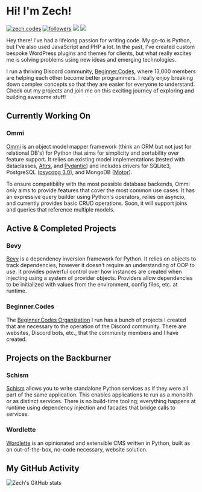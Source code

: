# Hi! I'm Zech!

<a href="https://zech.codes"><img alt="zech.codes" title="zech.codes on Hashnode" src="https://img.shields.io/badge/-Blog-blue?style=for-the-badge&logo=hashnode&logoColor=white&labelColor=1049e7&color=2962ff"/></a>
<a href="https://twitter.com/ZechCodes"><img alt="followers" title="Follow me on Twitter" src="https://img.shields.io/badge/-Twitter-1DA1F2?style=for-the-badge&logo=twitter&logoColor=white&labelColor=0081D2&color=1DA1F2"/></a>
<a href="https://discord.gg/sfHykntuGy" alt="Beginner.py Discord Server"><img src="https://img.shields.io/badge/-Discord-5865F2?style=for-the-badge&logoColor=white&logo=discord&labelColor=4855E2"/></a>
<a href="https://www.youtube.com/channel/UC6-iUsH8cOQ2GxGLyIVcw-Q" alt="zech.codes on YouTube"><img src="https://img.shields.io/badge/-Youtube-FF0000?style=for-the-badge&logoColor=white&logo=youtube&labelColor=CC0000"/></a>

Hey there! I've had a lifelong passion for writing code. My go-to is Python, but I've also used JavaScript and PHP a lot. In the past, I've created custom bespoke WordPress plugins and themes for clients, but what really excites me is solving problems using new ideas and emerging technologies.

I run a thriving Discord community, [Beginner.Codes](https://zech.codes/discord), where 13,000 members are helping each other become better programmers. I really enjoy breaking down complex concepts so that they are easier for everyone to understand. Check out my projects and join me on this exciting journey of exploring and building awesome stuff!

## Currently Working On

### Ommi

[Ommi](https://github.com/ZechCodes/Ommi) is an object model mapper framework (think an ORM but not just for relational DB's) for Python that aims for simplicity and portability over feature support. It relies on existing model implementations (tested with dataclasses, [Attrs](https://www.attrs.org/en/stable/), and [Pydantic](https://docs.pydantic.dev/latest/)) and includes drivers for SQLite3, PostgreSQL ([psycopg 3.0](https://www.psycopg.org/psycopg3/docs/index.html)), and MongoDB ([Motor](https://motor.readthedocs.io/en/stable/)).

To ensure compatibility with the most possible database backends, Ommi only aims to provide features that cover the most common use cases. It has an expressive query builder using Python's operators, relies on asyncio, and currently provides basic CRUD operations. Soon, it will support joins and queries that reference multiple models.

## Active & Completed Projects

### Bevy

[Bevy](https://github.com/ZechCodes/Bevy) is a dependency inversion framework for Python. It relies on objects to track dependencies, however it doesn't require an understanding of OOP to use. It provides powerful control over how instances are created when injecting using a system of provider objects. Providers allow dependencies to be initialized with values from the environment, config files, etc. at runtime.

### Beginner.Codes

The [Beginner.Codes Organization](https://github.com/beginner-codes) I run has a bunch of projects I created that are necessary to  the operation of the Discord community. There are websites, Discord bots, etc., that the community members and I have created.

## Projects on the Backburner

### Schism

[Schism](https://github.com/ZechCodes/schism) allows you to write standalone Python services as if they were all part of the same application. This enables applications to run as a monolith or as distinct services. There is no build-time tooling; everything happens at runtime using dependency injection and facades that bridge calls to services.

### Wordlette

[Wordlette](https://github.com/ZechCodes/wordlette) is an opinionated and extensible CMS written in Python, built as an out-of-the-box, no-code necessary, website solution.

## My GitHub Activity


![Zech's GitHub stats](https://github-readme-stats.vercel.app/api?username=ZechCodes&show_icons=true&count_private=true&theme=github_dark&hide=stars)
